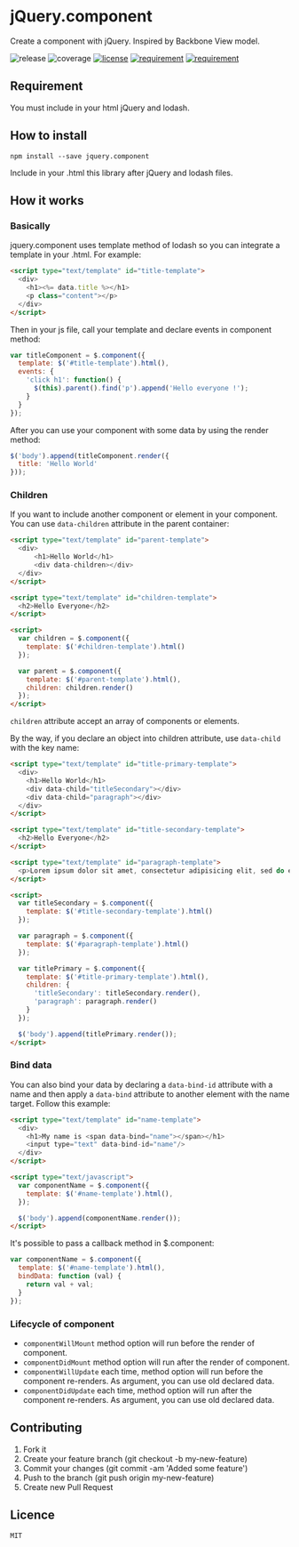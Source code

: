 # jQuery.component

Create a component with jQuery. Inspired by Backbone View model.

![release](https://img.shields.io/badge/release-1.3.2-blue.svg)
![coverage](https://img.shields.io/badge/coverage-70%25-green.svg)
[![license](https://img.shields.io/badge/license-MIT%20License-blue.svg)](https://opensource.org/licenses/MIT)
[![requirement](https://img.shields.io/badge/jquery-required-lightgrey.svg)](https://www.npmjs.com/package/jquery)
[![requirement](https://img.shields.io/badge/lodash-required-lightgrey.svg)](https://www.npmjs.com/package/lodash)

## Requirement
You must include in your html jQuery and lodash.

## How to install
```terminal
npm install --save jquery.component
```
Include in your .html this library after jQuery and lodash files.

## How it works
### Basically
jquery.component uses template method of lodash so you can integrate a template in your .html. For example:
```html
<script type="text/template" id="title-template">
  <div>
    <h1><%= data.title %></h1>
    <p class="content"></p>
  </div>
</script>
```
Then in your js file, call your template and declare events in component method:
```javascript
var titleComponent = $.component({
  template: $('#title-template').html(),
  events: {
    'click h1': function() {
      $(this).parent().find('p').append('Hello everyone !');
    }
  }
});
```
After you can use your component with some data by using the render method:
```javascript
$('body').append(titleComponent.render({
  title: 'Hello World'
}));
```
### Children
If you want to include another component or element in your component. You can use `data-children` attribute in the parent container:
```html
<script type="text/template" id="parent-template">
  <div>
      <h1>Hello World</h1>
      <div data-children></div>
  </div>
</script>

<script type="text/template" id="children-template">
  <h2>Hello Everyone</h2>
</script>

<script>
  var children = $.component({
    template: $('#children-template').html()
  });

  var parent = $.component({
    template: $('#parent-template').html(),
    children: children.render()
  });
</script>
```
`children` attribute accept an array of components or elements.

By the way, if you declare an object into children attribute, use `data-child` with the key name:
```html
<script type="text/template" id="title-primary-template">
  <div>
    <h1>Hello World</h1>
    <div data-child="titleSecondary"></div>
    <div data-child="paragraph"></div>
  </div>
</script>

<script type="text/template" id="title-secondary-template">
  <h2>Hello Everyone</h2>
</script>

<script type="text/template" id="paragraph-template">
  <p>Lorem ipsum dolor sit amet, consectetur adipisicing elit, sed do eiusmod tempor incididunt ut labore et dolore magna aliqua.</p>
</script>

<script>
  var titleSecondary = $.component({
    template: $('#title-secondary-template').html()
  });

  var paragraph = $.component({
    template: $('#paragraph-template').html()
  });

  var titlePrimary = $.component({
    template: $('#title-primary-template').html(),
    children: {
      'titleSecondary': titleSecondary.render(),
      'paragraph': paragraph.render()
    }
  });

  $('body').append(titlePrimary.render());
</script>
```
### Bind data
You can also bind your data by declaring a `data-bind-id` attribute with a name and then apply a `data-bind` attribute to another element with the name target. Follow this example:
```html
<script type="text/template" id="name-template">
  <div>
    <h1>My name is <span data-bind="name"></span></h1>
    <input type="text" data-bind-id="name"/>
  </div>
</script>

<script type="text/javascript">
  var componentName = $.component({
    template: $('#name-template').html(),
  });

  $('body').append(componentName.render());
</script>
```
It's possible to pass a callback method in $.component:
```javascript
var componentName = $.component({
  template: $('#name-template').html(),
  bindData: function (val) {
    return val + val;
  }
});
```
### Lifecycle of component
- `componentWillMount` method option will run before the render of component.
- `componentDidMount` method option will run after the render of component.
- `componentWillUpdate` each time, method option will run before the component re-renders. As argument, you can use old declared data.
- `componentDidUpdate` each time, method option will run after the component re-renders. As argument, you can use old declared data.

## Contributing
1. Fork it
2. Create your feature branch (git checkout -b my-new-feature)
3. Commit your changes (git commit -am 'Added some feature')
4. Push to the branch (git push origin my-new-feature)
5. Create new Pull Request

## Licence
```
MIT
```
